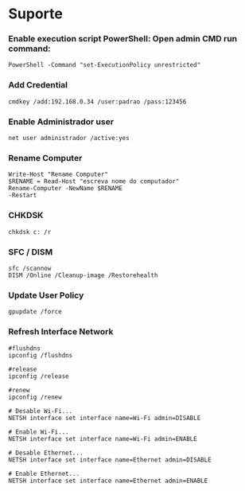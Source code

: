 <h1>Suporte</h1>

<h3>Enable execution script PowerShell: Open admin CMD run command:</h3>

```shell
PowerShell -Command "set-ExecutionPolicy unrestricted"  

```

<h3>Add Credential</h3>

~~~shell
cmdkey /add:192.168.0.34 /user:padrao /pass:123456  

~~~

<h3>Enable Administrador user</h3>

~~~shell
net user administrador /active:yes  

~~~

<h3>Rename Computer</h3>

~~~shell
Write-Host "Rename Computer"
$RENAME = Read-Host "escreva nome do computador"
Rename-Computer -NewName $RENAME
-Restart  

~~~

<h3>CHKDSK</h3>

~~~shell
chkdsk c: /r  

~~~

<h3>SFC / DISM</h3>

~~~shell
sfc /scannow
DISM /Online /Cleanup-image /Restorehealth  

~~~

<h3>Update User Policy</h3>

~~~shell
gpupdate /force  

~~~

<h3>Refresh Interface Network</h3>

~~~shell
#flushdns
ipconfig /flushdns

#release
ipconfig /release

#renew
ipconfig /renew

# Desable Wi-Fi... 
NETSH interface set interface name=Wi-Fi admin=DISABLE 
 
# Enable Wi-Fi... 
NETSH interface set interface name=Wi-Fi admin=ENABLE 
 
# Desable Ethernet... 
NETSH interface set interface name=Ethernet admin=DISABLE 
 
# Enable Ethernet... 
NETSH interface set interface name=Ethernet admin=ENABLE  

~~~

